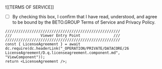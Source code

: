 


![[TERMS OF SERVICE]]



















- [ ] By checking this box, I confirm that I have read, understood, and agree to be bound by the BETO.GROUP Terms of Service and Privacy Policy.




```datacorejsx
////////////////////////////////////////////////////
///             Viewer Entry Point               ///
////////////////////////////////////////////////////
const { LicenseAgreement } = await dc.require(dc.headerLink("_OPERATION/PRIVATE/DATACORE/26 LicenseAgreement/D.q.licenseagreement.component.md", "ViewComponent"));
return <LicenseAgreement />;

```